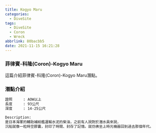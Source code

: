 ```yaml
---
title: Kogyo Maru
categories:
  - DiveSite
tags:
  - DiveSite
  - Coron
  - Wreck
abbrlink: 80bacbb5
date: 2021-11-15 16:21:28
---
```

### 菲律賓-科隆(Coron)-Kogyo Maru
<!--more-->
這篇介紹菲律賓-科隆(Coron)-Kogyo Maru潛點。

### 潛點介紹
```sh
證照     : AOW以上
長度     : 93公尺
深度     : 14-25公尺

Description:
是日本海軍的輔助補給艦運輸水泥的柴油，之前有人說對於潛水員來說，
沉船就像一粒時空膠囊，封印了時間、封存了記憶。就仿佛坐上時光機器回到過去那個年代。
```